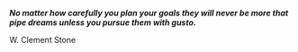 _**No matter how carefully you plan your goals they will never be more that pipe dreams unless you pursue them with gusto.**_

W. Clement Stone